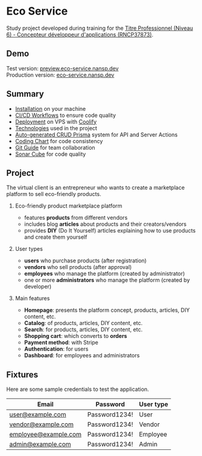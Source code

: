 # Eco Service

Study project developed during training for the [Titre Professionnel (Niveau 6) - Concepteur développeur d'applications
(RNCP37873)](https://www.francecompetences.fr/recherche/rncp/37873/).

## Demo

Test version: [preview.eco-service.nansp.dev](https://preview.eco-service.nansp.dev) \
Production version: [eco-service.nansp.dev](https://eco-service.nansp.dev)

## Summary

- [Installation](./docs/installation.md) on your machine
- [CI/CD Workflows](./docs/ci-cd-workflows.md) to ensure code quality
- [Deployment](./docs/deployment.md) on VPS with [Coolify](https://coolify.io/)
- [Technologies](./docs/technologies.md) used in the project
- [Auto-generated CRUD Prisma](./docs/crud-prisma.md) system for API and Server Actions
- [Coding Chart](./docs/coding-chart.md) for code consistency
- [Git Guide](./docs/git-guide.md) for team collaboration
- [Sonar Cube](./docs/sonar-cube.md) for code quality

## Project

The virtual client is an entrepreneur who wants to create a marketplace platform to sell eco-friendly products.

1. Eco-friendly product marketplace platform
    - features **products** from different vendors
    - includes blog **articles** about products and their creators/vendors
    - provides **DIY** (Do It Yourself) articles explaining how to use products and create them yourself

2. User types
    - **users** who purchase products (after registration)
    - **vendors** who sell products (after approval)
    - **employees** who manage the platform (created by administrator)
    - one or more **administrators** who manage the platform (created by developer)

3. Main features
    - **Homepage**: presents the platform concept, products, articles, DIY content, etc.
    - **Catalog**: of products, articles, DIY content, etc.
    - **Search**: for products, articles, DIY content, etc.
    - **Shopping cart**: which converts to **orders**
    - **Payment method**: with Stripe
    - **Authentication**: for users
    - **Dashboard**: for employees and administrators

## Fixtures

Here are some sample credentials to test the application.

| Email                | Password      | User type |
| -------------------- | ------------- | --------- |
| user@example.com     | Password1234! | User      |
| vendor@example.com   | Password1234! | Vendor    |
| employee@example.com | Password1234! | Employee  |
| admin@example.com    | Password1234! | Admin     |
